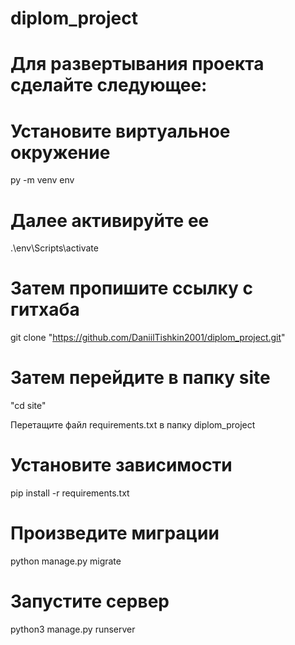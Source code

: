 # diplom_project

# Для развертывания проекта сделайте следующее:
# Установите виртуальное окружение
py -m venv env

# Далее активируйте ее

.\env\Scripts\activate

# Затем пропишите ссылку с гитхаба
git clone "https://github.com/DaniilTishkin2001/diplom_project.git"

# Затем перейдите в папку site
"cd site"

Перетащите файл requirements.txt в папку diplom_project
# Установите зависимости

pip install -r requirements.txt

# Произведите миграции

python manage.py migrate

# Запустите сервер

python3 manage.py runserver
